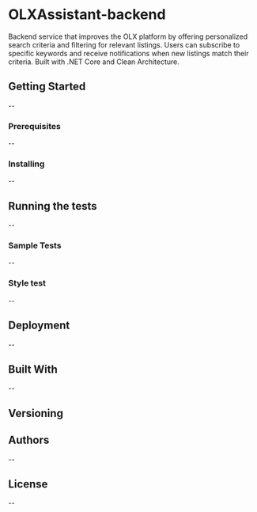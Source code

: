 # OLXAssistant-backend

Backend service that improves the OLX platform by offering personalized search criteria and filtering for relevant listings. Users can subscribe to specific keywords and receive notifications when new listings match their criteria. Built with .NET Core and Clean Architecture.

## Getting Started

--

### Prerequisites

--

### Installing

--

## Running the tests

--

### Sample Tests

--

### Style test

--

## Deployment

--

## Built With

--

## Versioning

## Authors

--

## License

--

